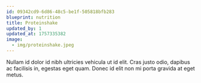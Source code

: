 ```yaml
---
id: 09342cd9-6d86-48c5-be1f-505818bfb283
blueprint: nutrition
title: Proteinshake
updated_by: 1
updated_at: 1757335382
image:
  - img/proteinshake.jpeg
---
```

Nullam id dolor id nibh ultricies vehicula ut id elit. Cras justo odio, dapibus ac facilisis in, egestas eget quam. Donec id elit non mi porta gravida at eget metus.